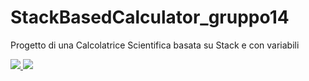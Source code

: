 # StackBasedCalculator_gruppo14
Progetto di una Calcolatrice Scientifica basata su Stack e con variabili

<p>
  <a href = "https://github.com/francescopiocirillo/StackBasedCalculator_gruppo14/milestone/1">
    <img src="https://img.shields.io/github/milestones/progress-percent/francescopiocirillo/StackBasedCalculator_gruppo14/1?style=for-the-badge&color=rgb(224%2C%20136%2C%20134)" />
  </a>
  <a href = "https://github.com/francescopiocirillo/StackBasedCalculator_gruppo14/milestone/2">
    <img src="https://img.shields.io/github/milestones/progress-percent/francescopiocirillo/StackBasedCalculator_gruppo14/2?style=for-the-badge&color=rgb(28%2C%2020%2C%2044)" />
  </a>
</p>
